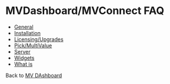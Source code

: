 # MVDashboard/MVConnect FAQ

<PageHeader />

* [General](./general/README.md)  
* [Installation](./installation/README.md)  
* [Licensing/Upgrades](./licensing/README.md)  
* [Pick/MultiValue](./pick/README.md)  
* [Server](./server/README.md)  
* [Widgets](./widgets/README.md)  
* [What is](./what-is/README.md)  

Back to [MV DAshboard](./../README.md)

<PageFooter />
